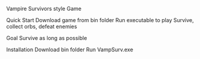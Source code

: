 Vampire Survivors style Game

Quick Start
Download game from bin folder
Run executable to play
Survive, collect orbs, defeat enemies

Goal
Survive as long as possible

Installation
Download bin folder
Run VampSurv.exe
